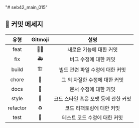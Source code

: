 "# seb42_main_015" 
<br/>

## 📝 커밋 메세지

|   유형   |   Gitmoji  |                 설명                 |
| :------:| :------:  | :----------------------------------: |
|   feat   |   🧙‍♀️   |       새로운 기능에 대한 커밋        |
|   fix    |   🚑   |        버그 수정에 대한 커밋         |
|  build   |    🏗️   |   빌드 관련 파일 수정에 대한 커밋    |
|  chore   |   🧹   |    그 외 자잘한 수정에 대한 커밋     |
|   docs   |   📝   |        문서 수정에 대한 커밋         |
|  style   |   🎨   | 코드 스타일 혹은 포맷 등에 관한 커밋 |
| refactor |  ♻️  |      코드 리팩토링에 대한 커밋       |
|   test   |   🧐   |     테스트 코드 수정에 대한 커밋     |
